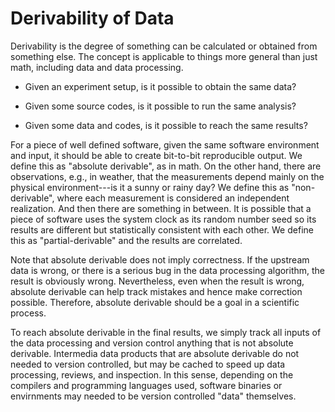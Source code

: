 # Derivability of Data

Derivability is the degree of something can be calculated or obtained
from something else.
The concept is applicable to things more general than just math,
including data and data processing.

* Given an experiment setup, is it possible to obtain the same data?

* Given some source codes, is it possible to run the same analysis?

* Given some data and codes, is it possible to reach the same results?

For a piece of well defined software, given the same software
environment and input, it should be able to create bit-to-bit
reproducible output.
We define this as "absolute derivable", as in math.
On the other hand, there are observations, e.g., in weather, that the
measurements depend mainly on the physical environment---is it a sunny
or rainy day?
We define this as "non-derivable", where each measurement is
considered an independent realization.
And then there are something in between.
It is possible that a piece of software uses the system clock as its
random number seed so its results are different but statistically
consistent with each other.
We define this as "partial-derivable" and the results are correlated.

Note that absolute derivable does not imply correctness.
If the upstream data is wrong, or there is a serious bug in the data
processing algorithm, the result is obviously wrong.
Nevertheless, even when the result is wrong, absolute derivable can
help track mistakes and hence make correction possible.
Therefore, absolute derivable should be a goal in a scientific
process.

To reach absolute derivable in the final results, we simply track all
inputs of the data processing and version control anything that is not
absolute derivable.
Intermedia data products that are absolute derivable do not needed to
version controlled, but may be cached to speed up data processing,
reviews, and inspection.
In this sense, depending on the compilers and programming languages
used, software binaries or envirnments may needed to be version
controlled "data" themselves.
